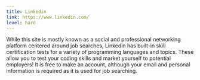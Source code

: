 ```yaml
---
title: Linkedin
link: https://www.linkedin.com/
level: hard
---
```

While this site is mostly known as a social and professional networking platform centered around job searches, Linkedin has built-in skill certification tests for a variety of programming languages and topics. These allow you to test your coding skills and market yourself to potential employers! It is free to make an account, although your email and personal information is required as it is used for job searching.
